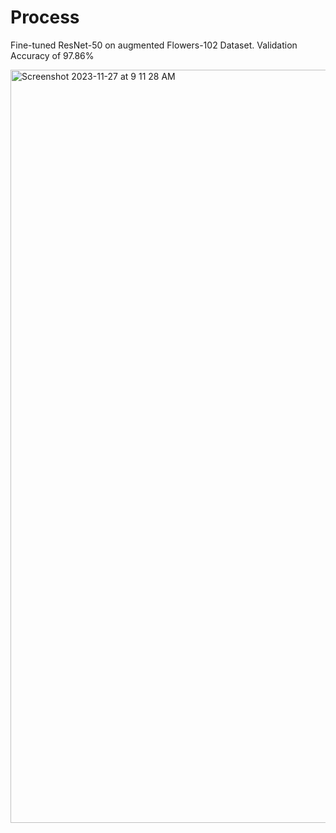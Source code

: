 # Process

Fine-tuned ResNet-50 on augmented Flowers-102 Dataset.
Validation Accuracy of 97.86%

<img width="1205" alt="Screenshot 2023-11-27 at 9 11 28 AM" src="https://github.com/annachrome/Classifying_Flowers/assets/84694222/708a3bf1-ad97-4480-b785-9fb9b9a021ad">
